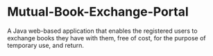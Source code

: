 # Mutual-Book-Exchange-Portal
A Java web-based application that enables the registered users to exchange books they have with them, free of cost, for the purpose of temporary use, and return.
